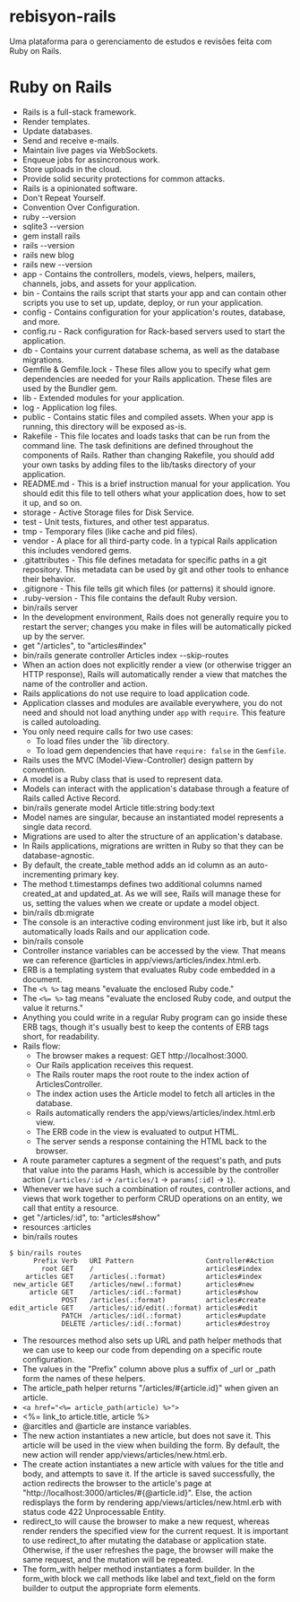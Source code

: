 # rebisyon-rails

Uma plataforma para o gerenciamento de estudos e revisões feita com Ruby on Rails.

# Ruby on Rails

- Rails is a full-stack framework.
- Render templates.
- Update databases.
- Send and receive e-mails.
- Maintain live pages via WebSockets.
- Enqueue jobs for assincronous work.
- Store uploads in the cloud.
- Provide solid security protections for common attacks.
- Rails is a opinionated software.
- Don't Repeat Yourself.
- Convention Over Configuration.
- ruby --version
- sqlite3 --version
- gem install rails
- rails --version
- rails new blog
- rails new --version
- app - Contains the controllers, models, views, helpers, mailers, channels, jobs, and assets for your application.
- bin - Contains the rails script that starts your app and can contain other scripts you use to set up, update, deploy, or run your application.
- config - Contains configuration for your application's routes, database, and more.
- config.ru - Rack configuration for Rack-based servers used to start the application.
- db - Contains your current database schema, as well as the database migrations.
- Gemfile & Gemfile.lock - These files allow you to specify what gem dependencies are needed for your Rails application. These files are used by the Bundler gem.
- lib - Extended modules for your application.
- log - Application log files.
- public - Contains static files and compiled assets. When your app is running, this directory will be exposed as-is.
- Rakefile - This file locates and loads tasks that can be run from the command line. The task definitions are defined throughout the components of Rails. Rather than changing Rakefile, you should add your own tasks by adding files to the lib/tasks directory of your application.
- README.md - This is a brief instruction manual for your application. You should edit this file to tell others what your application does, how to set it up, and so on.
- storage - Active Storage files for Disk Service.
- test - Unit tests, fixtures, and other test apparatus.
- tmp - Temporary files (like cache and pid files).
- vendor - A place for all third-party code. In a typical Rails application this includes vendored gems.
- .gitattributes - This file defines metadata for specific paths in a git repository. This metadata can be used by git and other tools to enhance their behavior.
- .gitignore - This file tells git which files (or patterns) it should ignore.
- .ruby-version	- This file contains the default Ruby version.
- bin/rails server
- In the development environment, Rails does not generally require you to restart the server; changes you make in files will be automatically picked up by the server.
- get "/articles", to "articles#index"
- bin/rails generate controller Articles index --skip-routes
- When an action does not explicitly render a view (or otherwise trigger an HTTP response), Rails will automatically render a view that matches the name of the controller and action.
- Rails applications do not use require to load application code.
- Application classes and modules are available everywhere, you do not need and should not load anything under `app` with `require`. This feature is called autoloading.
- You only need require calls for two use cases:
  - To load files under the `lib directory.
  - To load gem dependencies that have `require: false` in the `Gemfile`.
- Rails uses the MVC (Model-View-Controller) design pattern by convention.
- A model is a Ruby class that is used to represent data.
- Models can interact with the application's database through a feature of Rails called Active Record.
- bin/rails generate model Article title:string body:text
- Model names are singular, because an instantiated model represents a single data record.
- Migrations are used to alter the structure of an application's database.
- In Rails applications, migrations are written in Ruby so that they can be database-agnostic.
- By default, the create_table method adds an id column as an auto-incrementing primary key.
- The method t.timestamps defines two additional columns named created_at and updated_at. As we will see, Rails will manage these for us, setting the values when we create or update a model object.
- bin/rails db:migrate
- The console is an interactive coding environment just like irb, but it also automatically loads Rails and our application code.
- bin/rails console
- Controller instance variables can be accessed by the view. That means we can reference @articles in app/views/articles/index.html.erb.
- ERB is a templating system that evaluates Ruby code embedded in a document.
- The `<% %>` tag means "evaluate the enclosed Ruby code."
- The `<%= %>` tag means "evaluate the enclosed Ruby code, and output the value it returns."
- Anything you could write in a regular Ruby program can go inside these ERB tags, though it's usually best to keep the contents of ERB tags short, for readability.
- Rails flow:
  - The browser makes a request: GET http://localhost:3000.
  - Our Rails application receives this request.
  - The Rails router maps the root route to the index action of ArticlesController.
  - The index action uses the Article model to fetch all articles in the database.
  - Rails automatically renders the app/views/articles/index.html.erb view.
  - The ERB code in the view is evaluated to output HTML.
  - The server sends a response containing the HTML back to the browser.
- A route parameter captures a segment of the request's path, and puts that value into the params Hash, which is accessible by the controller action (`/articles/:id` -> `/articles/1` -> `params[:id]` -> `1`).
- Whenever we have such a combination of routes, controller actions, and views that work together to perform CRUD operations on an entity, we call that entity a resource.
- get "/articles/:id", to: "articles#show"
- resources :articles
- bin/rails routes

```shell
$ bin/rails routes
      Prefix Verb   URI Pattern                  Controller#Action
        root GET    /                            articles#index
    articles GET    /articles(.:format)          articles#index
 new_article GET    /articles/new(.:format)      articles#new
     article GET    /articles/:id(.:format)      articles#show
             POST   /articles(.:format)          articles#create
edit_article GET    /articles/:id/edit(.:format) articles#edit
             PATCH  /articles/:id(.:format)      articles#update
             DELETE /articles/:id(.:format)      articles#destroy
```

- The resources method also sets up URL and path helper methods that we can use to keep our code from depending on a specific route configuration.
- The values in the "Prefix" column above plus a suffix of _url or _path form the names of these helpers.
- The article_path helper returns "/articles/#{article.id}" when given an article.
- `<a href="<%= article_path(article) %>">`
- <%= link_to article.title, article %>
- @arcitles and @article are instance variables.
- The new action instantiates a new article, but does not save it. This article will be used in the view when building the form. By default, the new action will render app/views/articles/new.html.erb.
- The create action instantiates a new article with values for the title and body, and attempts to save it. If the article is saved successfully, the action redirects the browser to the article's page at "http://localhost:3000/articles/#{@article.id}". Else, the action redisplays the form by rendering app/views/articles/new.html.erb with status code 422 Unprocessable Entity.
- redirect_to will cause the browser to make a new request, whereas render renders the specified view for the current request. It is important to use redirect_to after mutating the database or application state. Otherwise, if the user refreshes the page, the browser will make the same request, and the mutation will be repeated.
- The form_with helper method instantiates a form builder. In the form_with block we call methods like label and text_field on the form builder to output the appropriate form elements.

